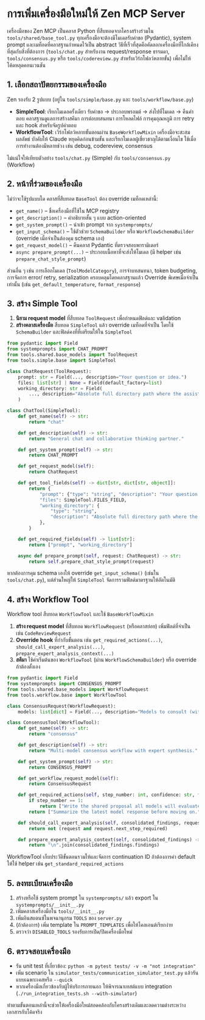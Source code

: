 # การเพิ่มเครื่องมือใหม่ให้ Zen MCP Server

เครื่องมือของ Zen MCP เป็นคลาส Python ที่สืบทอดจากโครงสร้างร่วมใน `tools/shared/base_tool.py` ทุกเครื่องมือจะต้องมีโมเดลรับคำขอ (Pydantic), system prompt และเมท็อดที่คลาสฐานกำหนดไว้เป็น abstract วิธีที่เร็วที่สุดคือคัดลอกเครื่องมือที่ใกล้เคียงที่สุดกับสิ่งที่ต้องการ (`tools/chat.py` สำหรับงาน request/response ธรรมดา, `tools/consensus.py` หรือ `tools/codereview.py` สำหรับเวิร์กโฟลว์หลายขั้น) เพื่อไม่ให้โค้ดหลุดคอนเวนชัน

## 1. เลือกสถาปัตยกรรมของเครื่องมือ

Zen รองรับ 2 รูปแบบ (อยู่ใน `tools/simple/base.py` และ `tools/workflow/base.py`)

- **SimpleTool**: เรียกโมเดลครั้งเดียว รับคำขอ → ประกอบพรอมต์ → ส่งไปที่โมเดล → คืนคำตอบ คลาสฐานดูแลการสร้างสคีมา การต่อบทสนทนา การโหลดไฟล์ การคุมอุณหภูมิ การ retry และ hook สำหรับจัดรูปคำตอบ
- **WorkflowTool**: เวิร์กโฟลว์หลายขั้นตอนผ่าน `BaseWorkflowMixin` เครื่องมือจะสะสมผลลัพธ์ บังคับให้ Claude หยุดคิดก่อนข้ามขั้น และเรียกโมเดลผู้เชี่ยวชาญได้ตามเงื่อนไข ใช้เมื่อการทำงานต้องมีหลายช่วง เช่น debug, codereview, consensus

ไม่แน่ใจให้เทียบตัวอย่าง `tools/chat.py` (Simple) กับ `tools/consensus.py` (Workflow)

## 2. หน้าที่ร่วมของเครื่องมือ

ไม่ว่าจะใช้รูปแบบใด คลาสที่สืบทอด `BaseTool` ต้อง override เมท็อดเหล่านี้:

- `get_name()` – ชื่อเครื่องมือที่ใช้ใน MCP registry
- `get_description()` – คำอธิบายสั้น ๆ แบบ action-oriented
- `get_system_prompt()` – นำเข้า prompt จาก `systemprompts/`
- `get_input_schema()` – ใช้ตัวช่วย `SchemaBuilder` หรือ `WorkflowSchemaBuilder` (override เมื่อจำเป็นต้องคุม schema เอง)
- `get_request_model()` – คืนคลาส Pydantic ที่ตรวจสอบพารามิเตอร์
- `async prepare_prompt(...)` – ประกอบเนื้อหาที่จะส่งให้โมเดล (มี helper เช่น `prepare_chat_style_prompt`)

ส่วนอื่น ๆ เช่น การเลือกโมเดล (`ToolModelCategory`), การจำบทสนทนา, token budgeting, การจัดการ error/ retry, serialization ครอบคลุมโดยคลาสฐานแล้ว Override พิเศษเมื่อจำเป็นเท่านั้น (เช่น `get_default_temperature`, `format_response`)

## 3. สร้าง Simple Tool

1. **นิยาม request model** ที่สืบทอด `ToolRequest` เพื่อกำหนดฟิลด์และ validation
2. **สร้างคลาสเครื่องมือ** สืบทอด `SimpleTool` แล้ว override เมท็อดที่จำเป็น โดยใช้ `SchemaBuilder` และฟิลด์คงที่ที่เตรียมให้ใน `SimpleTool`

```python
from pydantic import Field
from systemprompts import CHAT_PROMPT
from tools.shared.base_models import ToolRequest
from tools.simple.base import SimpleTool

class ChatRequest(ToolRequest):
    prompt: str = Field(..., description="Your question or idea.")
    files: list[str] | None = Field(default_factory=list)
    working_directory: str = Field(
        ..., description="Absolute full directory path where the assistant AI can save generated code for implementation."
    )

class ChatTool(SimpleTool):
    def get_name(self) -> str:
        return "chat"

    def get_description(self) -> str:
        return "General chat and collaborative thinking partner."

    def get_system_prompt(self) -> str:
        return CHAT_PROMPT

    def get_request_model(self):
        return ChatRequest

    def get_tool_fields(self) -> dict[str, dict[str, object]]:
        return {
            "prompt": {"type": "string", "description": "Your question."},
            "files": SimpleTool.FILES_FIELD,
            "working_directory": {
                "type": "string",
                "description": "Absolute full directory path where the assistant AI can save generated code for implementation.",
            },
        }

    def get_required_fields(self) -> list[str]:
        return ["prompt", "working_directory"]

    async def prepare_prompt(self, request: ChatRequest) -> str:
        return self.prepare_chat_style_prompt(request)
```

หากต้องการคุม schema เองให้ override `get_input_schema()` (เช่นใน `tools/chat.py`), แต่ส่วนใหญ่ให้ `SimpleTool` จัดการรวมฟิลด์มาตรฐานให้อัตโนมัติ

## 4. สร้าง Workflow Tool

Workflow tool สืบทอด `WorkflowTool` และใช้ `BaseWorkflowMixin`

1. **สร้าง request model** ที่สืบทอด `WorkflowRequest` (หรือคลาสย่อย) เพิ่มฟิลด์ที่จำเป็น เช่น `CodeReviewRequest`
2. **Override hook** ที่กำกับขั้นตอน เช่น `get_required_actions(...)`, `should_call_expert_analysis(...)`, `prepare_expert_analysis_context(...)`
3. **สคีมา** ใช้ค่าเริ่มต้นของ `WorkflowTool` (ผ่าน `WorkflowSchemaBuilder`) หรือ override ถ้าต้องตั้งเอง

```python
from pydantic import Field
from systemprompts import CONSENSUS_PROMPT
from tools.shared.base_models import WorkflowRequest
from tools.workflow.base import WorkflowTool

class ConsensusRequest(WorkflowRequest):
    models: list[dict] = Field(..., description="Models to consult (with optional stance).")

class ConsensusTool(WorkflowTool):
    def get_name(self) -> str:
        return "consensus"

    def get_description(self) -> str:
        return "Multi-model consensus workflow with expert synthesis."

    def get_system_prompt(self) -> str:
        return CONSENSUS_PROMPT

    def get_workflow_request_model(self):
        return ConsensusRequest

    def get_required_actions(self, step_number: int, confidence: str, findings: str, total_steps: int, request=None) -> list[str]:
        if step_number == 1:
            return ["Write the shared proposal all models will evaluate."]
        return ["Summarize the latest model response before moving on."]

    def should_call_expert_analysis(self, consolidated_findings, request=None) -> bool:
        return not (request and request.next_step_required)

    def prepare_expert_analysis_context(self, consolidated_findings) -> str:
        return "\n".join(consolidated_findings.findings)
```

WorkflowTool เก็บประวัติขั้นตอนรวมให้และจัดการ continuation ID ถ้าต้องการค่า default ให้ใช้ helper เช่น `get_standard_required_actions`

## 5. ลงทะเบียนเครื่องมือ

1. สร้างหรือใช้ system prompt ใน `systemprompts/` แล้ว export ใน `systemprompts/__init__.py`
2. เพิ่มคลาสเครื่องมือใน `tools/__init__.py`
3. เพิ่มอินสแตนซ์ในพจนานุกรม `TOOLS` ของ `server.py`
4. (ถ้าต้องการ) เพิ่ม template ใน `PROMPT_TEMPLATES` เพื่อให้ไคลเอนต์เรียกง่าย
5. ตรวจว่า `DISABLED_TOOLS` รองรับการเปิด/ปิดเครื่องมือใหม่

## 6. ตรวจสอบเครื่องมือ

- รัน unit test ที่เกี่ยวข้อง: `python -m pytest tests/ -v -m "not integration"`
- เพิ่ม scenario ใน `simulator_tests/communication_simulator_test.py` แล้วรันแบบเฉพาะเคสหรือ `--quick`
- หากเครื่องมือเกี่ยวข้องกับผู้ให้บริการภายนอก ให้พิจารณาเทสต์แบบ integration (`./run_integration_tests.sh --with-simulator`)

ทำตามขั้นตอนเหล่านี้จะช่วยให้เครื่องมือใหม่สอดคล้องกับโครงสร้างเดิมและลดความต่างระหว่างเอกสารกับโค้ดจริง